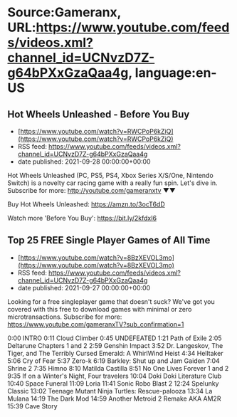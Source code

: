 # Source:Gameranx, URL:https://www.youtube.com/feeds/videos.xml?channel_id=UCNvzD7Z-g64bPXxGzaQaa4g, language:en-US

## Hot Wheels Unleashed - Before You Buy
 - [https://www.youtube.com/watch?v=RWCPoP6kZiQ](https://www.youtube.com/watch?v=RWCPoP6kZiQ)
 - RSS feed: https://www.youtube.com/feeds/videos.xml?channel_id=UCNvzD7Z-g64bPXxGzaQaa4g
 - date published: 2021-09-28 00:00:00+00:00

Hot Wheels Unleashed (PC, PS5, PS4, Xbox Series X/S/One, Nintendo Switch) is a novelty car racing game with a really fun spin. Let's dive in.
Subscribe for more: http://youtube.com/gameranxtv ▼▼


Buy Hot Wheels Unleashed:
https://amzn.to/3ocT6dD


Watch more 'Before You Buy': https://bit.ly/2kfdxI6

## Top 25 FREE Single Player Games of All Time
 - [https://www.youtube.com/watch?v=8BzXEVOL3mo](https://www.youtube.com/watch?v=8BzXEVOL3mo)
 - RSS feed: https://www.youtube.com/feeds/videos.xml?channel_id=UCNvzD7Z-g64bPXxGzaQaa4g
 - date published: 2021-09-27 00:00:00+00:00

Looking for a free singleplayer game that doesn't suck? We've got you covered with this free to download games with minimal or zero microtransactions.
Subscribe for more: https://www.youtube.com/gameranxTV?sub_confirmation=1

0:00 INTRO
0:11 Cloud Climber 
0:45 UNDEFEATED
1:21 Path of Exile
2:05 Deltarune Chapters 1 and 2
2:59 Genshin Impact
3:52 Dr. Langeskov, The Tiger, and The Terribly Cursed Emerald: A WhirlWind Heist
4:34 Helltaker
5:06 Cry of Fear
5:37 Zero-k
6:19 Barkley: Shut up and Jam Gaiden
7:04 Shrine 2
7:35 Himno
8:10 Matilda Castilla
8:51 No One Lives Forever 1 and 2
9:35 If on a Winter's Night, Four travelers
10:04 Doki Doki Literature Club
10:40 Space Funeral
11:09 Loria
11:41 Sonic Robo Blast 2
12:24 Spelunky Classic
13:02 Teenage Mutant Ninja Turtles: Rescue-palooza
13:34 La Mulana
14:19 The Dark Mod
14:59 Another Metroid 2 Remake AKA AM2R
15:39 Cave Story

